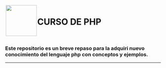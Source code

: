 <img src="https://github.com/Brayan-Hc11/devicon/blob/master/icons/php/php-plain.svg" style="width: 100px; height: 100px; margin: 2px;" align="left" >

<h1> CURSO DE PHP </h1> <br>

### Este repositorio es un breve repaso para la adquiri nuevo conocimiento del lenguaje php con conceptos y ejemplos.

***
